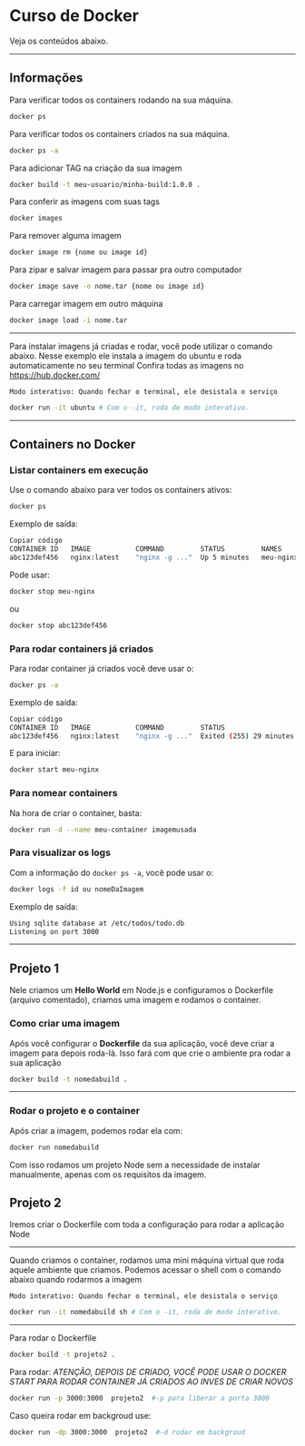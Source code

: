 # Curso de Docker

Veja os conteúdos abaixo.

---

## Informações

Para verificar todos os containers rodando na sua máquina.

```bash
docker ps
```


Para verificar todos os containers criados na sua máquina.

```bash
docker ps -a
```

Para adicionar TAG na criação da sua imagem

```bash
docker build -t meu-usuario/minha-build:1.0.0 .
```

Para conferir as imagens com suas tags

```bash
docker images
```

Para remover alguma imagem 

```bash
docker image rm {nome ou image id}
```

Para zipar e salvar imagem para passar pra outro computador

```bash
docker image save -o nome.tar {nome ou image id}
```

Para carregar imagem em outro máquina

```bash
docker image load -i nome.tar 
```

---

Para instalar imagens já criadas e rodar, você pode utilizar o comando abaixo.
Nesse exemplo ele instala a imagem do ubuntu e roda automaticamente no seu terminal
Confira todas as imagens no <a href="https://hub.docker.com/">https://hub.docker.com/</a>

`Modo interativo: Quando fechar o terminal, ele desistala o serviço`

```bash
docker run -it ubuntu # Com o -it, roda de modo interativo.
```

---

## Containers no Docker

### Listar containers em execução
Use o comando abaixo para ver todos os containers ativos:
```bash
docker ps
```

Exemplo de saída:
```bash
Copiar código
CONTAINER ID   IMAGE           COMMAND         STATUS         NAMES
abc123def456   nginx:latest    "nginx -g ..."  Up 5 minutes   meu-nginx
```

Pode usar:

```bash
docker stop meu-nginx
```

ou

```bash
docker stop abc123def456
```

### Para rodar containers já criados

Para rodar container já criados você deve usar o:

```bash
docker ps -a
```

Exemplo de saída:
```bash
Copiar código
CONTAINER ID   IMAGE           COMMAND         STATUS                        NAMES
abc123def456   nginx:latest    "nginx -g ..."  Exited (255) 29 minutes ago   meu-nginx
```

E para iniciar:

```bash
docker start meu-nginx
```

### Para nomear containers

Na hora de criar o container, basta:

```bash
docker run -d --name meu-container imagemusada
```


### Para visualizar os logs
Com a informação do `docker ps -a`, você pode usar o:

```bash
docker logs -f id ou nomeDaImagem
```

Exemplo de saída:
```bash
Using sqlite database at /etc/todos/todo.db
Listening on port 3000
```


---

## Projeto 1

Nele criamos um **Hello World** em Node.js e configuramos o Dockerfile (arquivo comentado), criamos uma imagem e rodamos o container.

### Como criar uma imagem

Após você configurar o **Dockerfile** da sua aplicação, você deve criar a imagem para depois roda-lá.
Isso fará com que crie o ambiente pra rodar a sua aplicação

```bash
docker build -t nomedabuild .
```

---

### Rodar o projeto e o container

Após criar a imagem, podemos rodar ela com:

```bash
docker run nomedabuild
```

Com isso rodamos um projeto Node sem a necessidade de instalar manualmente, apenas com os requisitos da imagem.

## Projeto 2

Iremos criar o Dockerfile com toda a configuração para rodar a aplicação Node

---

Quando criamos o container, rodamos uma mini máquina virtual que roda aquele ambiente que criamos.
Podemos acessar o shell com o comando abaixo quando rodarmos a imagem

`Modo interativo: Quando fechar o terminal, ele desistala o serviço`

```bash
docker run -it nomedabuild sh # Com o -it, roda de modo interativo.
```

---

Para rodar o Dockerfile

```bash
docker build -t projeto2 .
```

Para rodar: *ATENÇÃO, DEPOIS DE CRIADO, VOCÊ PODE USAR O DOCKER START PARA RODAR CONTAINER JÁ CRIADOS AO INVES DE CRIAR NOVOS*
```bash
docker run -p 3000:3000  projeto2  #-p para liberar a porta 3000
```

Caso queira rodar em backgroud use:
```bash
docker run -dp 3000:3000  projeto2  #-d rodar em backgroud
```
